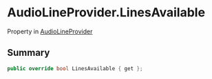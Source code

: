 # AudioLineProvider.LinesAvailable

Property in [AudioLineProvider](/api/csharp/yarn.unity.audiolineprovider.md)

## Summary



```csharp
public override bool LinesAvailable { get };
```

